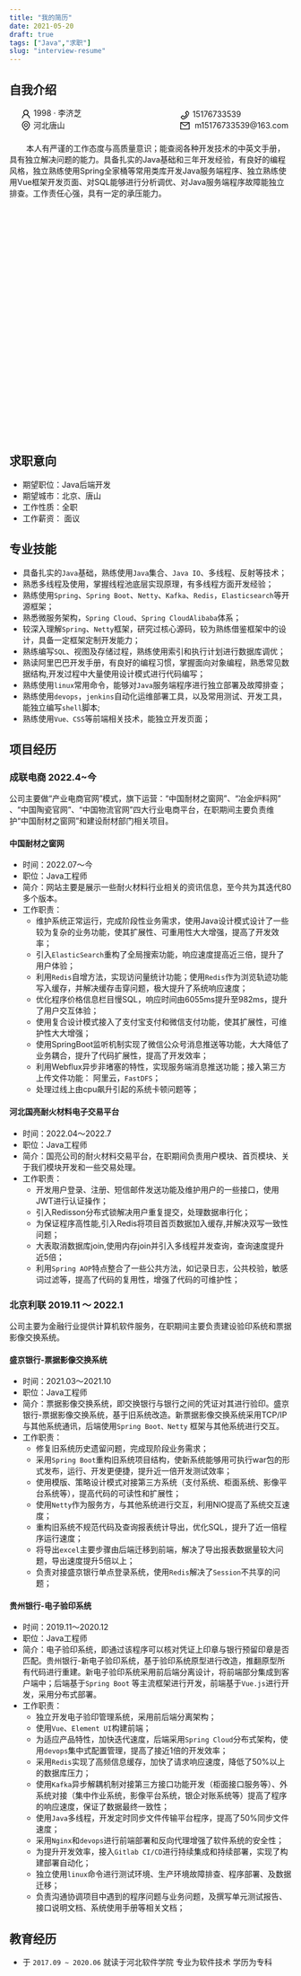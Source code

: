 ```yaml
---
title: "我的简历"
date: 2021-05-20
draft: true
tags: ["Java","求职"]
slug: "interview-resume"
---
```


## 自我介绍

<style type="text/css">
    body{
        min-width: 368px;
    }
    .introduce_myself {
        display: flex;
        display: -webkit-flex;
        display: inline-block;
        flex-flow: wrap;
        -webkit-flex-wrap: wrap;
        width: 100%;
        height: 15%;
    }
    .myself_left {
      display: inline-block;
      margin: 0 30% 0 4%;
    }
    .myself_right {
      display: inline-block;
      margin-left: 4%;
    }
    .myself {
    }
    .myself .myself_ico {
        display: inline-block;
        vertical-align: middle;
    }
    .myself_desc {
        margin-top: 20px;
    }
</style>

<!-- 自我介绍 -->
<div class="introduce_myself">
    <div class="myself_left">
        <div class="myself">
            <div class="myself_ico">
                <svg t="1614301014599" class="icon" viewBox="0 0 1024 1024" version="1.1" xmlns="http://www.w3.org/2000/svg" p-id="8063" width="19" height="19"><path d="M858.5 763.6c-18.9-44.8-46.1-85-80.6-119.5-34.5-34.5-74.7-61.6-119.5-80.6-0.4-0.2-0.8-0.3-1.2-0.5C719.5 518 760 444.7 760 362c0-137-111-248-248-248S264 225 264 362c0 82.7 40.5 156 102.8 201.1-0.4 0.2-0.8 0.3-1.2 0.5-44.8 18.9-85 46-119.5 80.6-34.5 34.5-61.6 74.7-80.6 119.5C146.9 807.5 137 854 136 901.8c-0.1 4.5 3.5 8.2 8 8.2h60c4.4 0 7.9-3.5 8-7.8 2-77.2 33-149.5 87.8-204.3 56.7-56.7 132-87.9 212.2-87.9s155.5 31.2 212.2 87.9C779 752.7 810 825 812 902.2c0.1 4.4 3.6 7.8 8 7.8h60c4.5 0 8.1-3.7 8-8.2-1-47.8-10.9-94.3-29.5-138.2zM512 534c-45.9 0-89.1-17.9-121.6-50.4S340 407.9 340 362c0-45.9 17.9-89.1 50.4-121.6S466.1 190 512 190s89.1 17.9 121.6 50.4S684 316.1 684 362c0 45.9-17.9 89.1-50.4 121.6S557.9 534 512 534z" p-id="8064"></path></svg>
            </div>
            1998 · 李济芝
        </div>
        <div class="myself">
             <div class="myself_ico">
                <svg t="1614306471232" class="icon" viewBox="0 0 1024 1024" version="1.1" xmlns="http://www.w3.org/2000/svg" p-id="8914" width="19" height="19"><path d="M854.6 289.1c-18.8-43.4-45.7-82.3-79.9-115.7-34.2-33.4-73.9-59.5-118.2-77.8C610.7 76.6 562.1 67 512 67c-50.1 0-98.7 9.6-144.5 28.5-44.3 18.3-84 44.5-118.2 77.8-34.2 33.4-61.1 72.4-79.9 115.7-19.5 45-29.4 92.8-29.4 142 0 70.6 16.9 140.9 50.1 208.7 26.7 54.5 64 107.6 111 158.1 80.3 86.2 164.5 138.9 188.4 153 6.9 4.1 14.7 6.1 22.4 6.1 7.8 0 15.5-2 22.4-6.1 23.9-14.1 108.1-66.8 188.4-153 47-50.4 84.3-103.6 111-158.1C867.1 572 884 501.8 884 431.1c0-49.2-9.9-97-29.4-142zM512 880.2c-65.9-41.9-300-207.8-300-449.1 0-77.9 31.1-151.1 87.6-206.3C356.3 169.5 431.7 139 512 139s155.7 30.5 212.4 85.9C780.9 280 812 353.2 812 431.1c0 241.3-234.1 407.2-300 449.1z" p-id="8915"></path><path d="M512 263c-97.2 0-176 78.8-176 176s78.8 176 176 176 176-78.8 176-176-78.8-176-176-176z m79.2 255.2C570 539.3 541.9 551 512 551c-29.9 0-58-11.7-79.2-32.8C411.7 497 400 468.9 400 439c0-29.9 11.7-58 32.8-79.2C454 338.6 482.1 327 512 327c29.9 0 58 11.6 79.2 32.8C612.4 381 624 409.1 624 439c0 29.9-11.6 58-32.8 79.2z" p-id="8916"></path></svg>
             </div>
             河北唐山
        </div>
    </div>
    <div class="myself_right">
        <div class="myself">
            <div class="myself_ico">
                <svg t="1614301066822" class="icon" viewBox="0 0 1024 1024" version="1.1" xmlns="http://www.w3.org/2000/svg" p-id="8244" width="19" height="19"><path d="M877.1 238.7L770.6 132.3c-13-13-30.4-20.3-48.8-20.3s-35.8 7.2-48.8 20.3L558.3 246.8c-13 13-20.3 30.5-20.3 48.9 0 18.5 7.2 35.8 20.3 48.9l89.6 89.7c-20.6 47.8-49.6 90.6-86.4 127.3-36.7 36.9-79.6 66-127.2 86.6l-89.6-89.7c-13-13-30.4-20.3-48.8-20.3-18.5 0-35.8 7.2-48.8 20.3L132.3 673c-13 13-20.3 30.5-20.3 48.9 0 18.5 7.2 35.8 20.3 48.9l106.4 106.4c22.2 22.2 52.8 34.9 84.2 34.9 6.5 0 12.8-0.5 19.2-1.6 132.4-21.8 263.8-92.3 369.9-198.3C818 606 888.4 474.6 910.4 342.1c6.3-37.6-6.3-76.3-33.3-103.4z m-37.6 91.5c-19.5 117.9-82.9 235.5-178.4 331s-213 158.9-330.9 178.4c-14.8 2.5-30-2.5-40.8-13.2L184.9 721.9 295.7 611l119.8 120 0.9 0.9 21.6-8C570.7 675 674.9 570.8 723.7 438.1l8-21.6-120.8-120.7 110.8-110.9 104.5 104.5c10.8 10.8 15.8 26 13.3 40.8z" p-id="8245"></path></svg>
            </div>
            15176733539
        </div>
        <div class="myself">
             <div class="myself_ico">
                  <svg t="1614303630076" class="icon" viewBox="0 0 1024 1024" version="1.1" xmlns="http://www.w3.org/2000/svg" p-id="8467" width="19" height="19"><path d="M928 160H96c-17.7 0-32 14.3-32 32v640c0 17.7 14.3 32 32 32h832c17.7 0 32-14.3 32-32V192c0-17.7-14.3-32-32-32z m-40 110.8V792H136V270.8l-27.6-21.5 39.3-50.5 42.8 33.3h643.1l42.8-33.3 39.3 50.5-27.7 21.5z" p-id="8468"></path><path d="M833.6 232L512 482 190.4 232l-42.8-33.3-39.3 50.5 27.6 21.5 341.6 265.6c20.2 15.7 48.5 15.7 68.7 0L888 270.8l27.6-21.5-39.3-50.5-42.7 33.2z" p-id="8469"></path></svg>
             </div>
             &nbsp;m15176733539@163.com
         </div>
    </div>
    <div class="myself_desc">
        <p style="text-indent: 30px">
            本人有严谨的工作态度与高质量意识；能查阅各种开发技术的中英文手册，具有独立解决问题的能力。具备扎实的Java基础和三年开发经验，有良好的编程风格，独立熟练使用Spring全家桶等常用类库开发Java服务端程序、独立熟练使用Vue框架开发页面、对SQL能够进行分析调优、对Java服务端程序故障能独立排查。工作责任心强，具有一定的承压能力。
        </p>
    </div>
</div>

## 求职意向

- 期望职位：Java后端开发
- 期望城市：北京、唐山
- 工作性质：全职
- 工作薪资： 面议

## 专业技能

- 具备扎实的`Java`基础，熟练使用`Java`集合、`Java IO`、多线程、反射等技术；
- 熟悉多线程及使用，掌握线程池底层实现原理，有多线程方面开发经验；
- 熟练使用`Spring`、`Spring Boot`、`Netty`、`Kafka`、`Redis`，`Elasticsearch`等开源框架；
- 熟悉微服务架构，`Spring Cloud`、`Spring CloudAlibaba`体系；
- 较深入理解`Spring`、`Netty`框架，研究过核心源码，较为熟练借鉴框架中的设计，具备一定框架定制开发能力；
- 熟练编写`SQL`、视图及存储过程，熟练使用索引和执行计划进行数据库调优；
- 熟读阿里巴巴开发手册，有良好的编程习惯，掌握面向对象编程，熟悉常见数据结构,开发过程中大量使用设计模式进行代码编写；
- 熟练使用`linux`常用命令，能够对`Java`服务端程序进行独立部署及故障排查；
- 熟练使用`devops`，`jenkins`自动化运维部署工具，以及常用测试、开发工具，能独立编写`shell`脚本;
- 熟练使用`Vue、CSS`等前端相关技术，能独立开发页面；

## 项目经历

### 成联电商 2022.4~今

公司主要做“产业电商官网”模式，旗下运营：“中国耐材之窗网”、“冶金炉料网” 、“中国陶瓷官网”、“中国物流官网”四大行业电商平台，在职期间主要负责维护“中国耐材之窗网”和建设耐材部门相关项目。

#### 中国耐材之窗网

- 时间：2022.07～今
- 职位：Java工程师
- 简介：网站主要是展示一些耐火材料行业相关的资讯信息，至今共为其迭代80多个版本。
- 工作职责：
  - 维护系统正常运行，完成阶段性业务需求，使用Java设计模式设计了一些较为复杂的业务功能，使其扩展性、可重用性大大增强，提高了开发效率；
  - 引入`ElasticSearch`重构了全局搜索功能，响应速度提高近三倍，提升了用户体验；
  - 利用`Redis`自增方法，实现访问量统计功能；使用`Redis`作为浏览轨迹功能写入缓存，并解决缓存击穿问题，极大提升了系统响应速度；
  - 优化程序价格信息栏目慢SQL，响应时间由6055ms提升至982ms，提升了用户交互体验；
  - 使用复合设计模式接入了支付宝支付和微信支付功能，使其扩展性，可维护性大大增强；
  - 使用SpringBoot监听机制实现了微信公众号消息推送等功能，大大降低了业务耦合，提升了代码扩展性，提高了开发效率；
  - 利用Webflux异步非堵塞的特性，实现服务端消息推送功能；接入第三方上传文件功能： 阿里云，`FastDFS`；
  - 处理过线上由cpu飙升引起的系统卡顿问题等；

#### 河北国亮耐火材料电子交易平台

- 时间：2022.04～2022.7
- 职位：Java工程师
- 简介：国亮公司的耐火材料交易平台，在职期间负责用户模块、首页模块、关于我们模块开发和一些交易处理。
- 工作职责：
  - 开发用户登录、注册、短信邮件发送功能及维护用户的一些接口，使用JWT进行认证操作；
  - 引入Redisson分布式锁解决用户重复提交，处理数据串行化；
  - 为保证程序高性能,引入Redis将项目首页数据加入缓存,并解决双写一致性问题；
  - 大表取消数据库join,使用内存join并引入多线程并发查询，查询速度提升近5倍；
  - 利用`Spring AOP`特点整合了一些公共方法，如记录日志，公共校验，敏感词过滤等，提高了代码的复用性，增强了代码的可维护性；


### 北京利联 2019.11 ～ 2022.1

公司主要为金融行业提供计算机软件服务，在职期间主要负责建设验印系统和票据影像交换系统。

#### 盛京银行-票据影像交换系统

- 时间：2021.03～2021.10
- 职位：Java工程师
- 简介：票据影像交换系统，即交换银行与银行之间的凭证对其进行验印。盛京银行-票据影像交换系统，基于旧系统改造。新票据影像交换系统采用TCP/IP与其他系统通讯，后端使用`Spring Boot、Netty`
  框架与其他系统进行交互。
- 工作职责：
  - 修复旧系统历史遗留问题，完成现阶段业务需求；
  - 采用`Spring Boot`重构旧系统项目结构，使新系统能够用可执行war包的形式发布，运行、开发更便捷，提升近一倍开发测试效率；
  - 使用模版、策略设计模式对接第三方系统（支付系统、柜面系统、影像平台系统等），提高代码的可读性和扩展性；
  - 使用`Netty`作为服务方，与其他系统进行交互，利用NIO提高了系统交互速度；
  - 重构旧系统不规范代码及查询报表统计导出，优化SQL，提升了近一倍程序运行速度；
  - 将导出`excel`主要步骤由后端迁移到前端，解决了导出报表数据量较大问题，导出速度提升5倍以上；
  - 负责对接盛京银行单点登录系统，使用`Redis`解决了`Session`不共享的问题；

#### 贵州银行-电子验印系统

- 时间：2019.11～2020.12
- 职位：Java工程师
- 简介：电子验印系统，即通过该程序可以核对凭证上印章与银行预留印章是否匹配。贵州银行-新电子验印系统，基于验印系统原型进行改造，推翻原型所有代码进行重建。新电子验印系统采用前后端分离设计，将前端部分集成到客户端中；后端基于`Spring Boot`
  等主流框架进行开发，前端基于`Vue.js`进行开发，采用分布式部署。
- 工作职责：
  - 独立开发电子验印管理系统，采用前后端分离架构；
  - 使用`Vue`、`Element UI`构建前端；
  - 为适应产品特性，加快迭代速度，后端采用`Spring Cloud`分布式架构，使用`devops`集中式配置管理，提高了接近1倍的开发效率；
  - 采用`Redis`实现了高频信息缓存，加快了请求响应速度，降低了50%以上的数据库压力；
  - 使用`Kafka`异步解耦机制对接第三方接口功能开发（柜面接口服务等）、外系统对接（集中作业系统，影像平台系统，银企对账系统等）提高了程序的响应速度，保证了数据最终一致性；
  - 使用`Java`多线程，开发定时同步文件传输平台程序，提高了50%同步文件速度；
  - 采用`Nginx`和`devops`进行前端部署和反向代理增强了软件系统的安全性；
  - 为提升开发效率，接入`Gitlab CI/CD`进行持续集成和持续部署，实现了构建部署自动化；
  - 独立使用`linux`命令进行测试环境、生产环境故障排查、程序部署、及数据迁移；
  - 负责沟通协调项目中遇到的程序问题与业务问题，及撰写单元测试报告、接口说明文档、系统使用手册等相关文档；


## 教育经历

- 于 `2017.09 ~ 2020.06` 就读于河北软件学院 专业为软件技术 学历为专科
